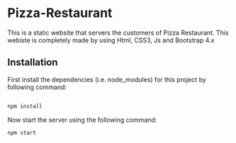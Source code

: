 # Pizza-Restaurant

This is a static website that servers the customers of Pizza Restaurant. This webiste is completely made by using Html, CSS3, Js and Bootstrap 4.x


## Installation

First install the dependencies (i.e. node_modules) for this project by following command:

```bash

npm install
```

Now start the server using the following command:

```
npm start 
```
